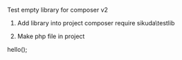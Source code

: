 Test empty library for composer v2

1. Add library into project
   composer require sikuda\testlib

2. Make php file in project
<?php
declare(strict_types = 1);

namespace Sikuda\TestlibProject;
require __DIR__ . '/../vendor/autoload.php';

use Sikuda\Testlib\TestLib;

$test = new TestLib();
$test->hello();
   




